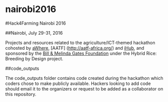# nairobi2016

#Hack4Farming Nairobi 2016

##Nairobi, July 29-31, 2016

Projects and resources related to the agriculture/ICT-themed hackathon cohosted by [aWhere](http://www.awhere.com/), [AATF] (http://aatf-africa.org/) and [iHub](http://ihub.co.ke/), and sponsored by the [Bill & Melinda Gates Foundation](http://www.gatesfoundation.org/) under the Hybrid Rice: Breeding by Design project.

##code_outputs

The code_outputs folder contains code created during the hackathon which coders chose to make publicly available. Hackers looking to add code should email it to the organizers or request to be added as a collaborator on this repository.